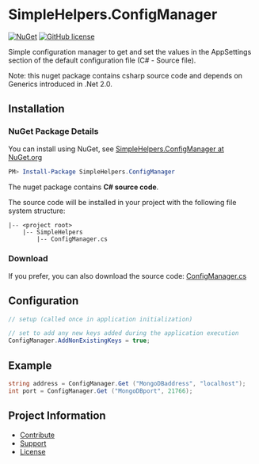 SimpleHelpers.ConfigManager
===========

[![NuGet](https://img.shields.io/nuget/v/SimpleHelpers.ConfigManager.svg?maxAge=1200&style=flat-square)](https://www.nuget.org/packages/SimpleHelpers.ConfigManager/)
[![GitHub license](https://img.shields.io/badge/license-MIT-brightgreen.svg?maxAge=3600&style=flat-square)](https://cdn.jsdelivr.net/gh/khalidsalomao/SimpleHelpers.Net/SimpleHelpers/LICENSE.txt)

Simple configuration manager to get and set the values in the AppSettings section of the default configuration file (C# - Source file).

Note: this nuget package contains csharp source code and depends on Generics introduced in .Net 2.0.


Installation
------------

### NuGet Package Details

You can install using NuGet, see [SimpleHelpers.ConfigManager at NuGet.org](https://www.nuget.org/packages/SimpleHelpers.ConfigManager/)

```powershell
PM> Install-Package SimpleHelpers.ConfigManager
```

The nuget package contains **C# source code**.

The source code will be installed in your project with the following file system structure:

```
|-- <project root>
    |-- SimpleHelpers
        |-- ConfigManager.cs
```

### Download

If you prefer, you can also download the source code: [ConfigManager.cs](https://cdn.jsdelivr.net/gh/khalidsalomao/SimpleHelpers.Net/SimpleHelpers/ConfigManager.cs)


Configuration
-------------

```csharp
// setup (called once in application initialization)

// set to add any new keys added during the application execution
ConfigManager.AddNonExistingKeys = true;
```

Example
-------

```csharp
string address = ConfigManager.Get ("MongoDBaddress", "localhost");
int port = ConfigManager.Get ("MongoDBport", 21766);
```


Project Information
-------------------

* [Contribute](../#contribute)
* [Support](../#support)
* [License](../#license)
